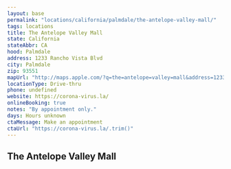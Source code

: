 ```yaml
---
layout: base
permalink: "locations/california/palmdale/the-antelope-valley-mall/"
tags: locations
title: The Antelope Valley Mall
state: California
stateAbbr: CA
hood: Palmdale
address: 1233 Rancho Vista Blvd
city: Palmdale
zip: 93551
mapUrl: "http://maps.apple.com/?q=the=antelope=valley=mall&address=1233+rancho+vista+blvd,palmdale,california,93551"
locationType: Drive-thru
phone: undefined
website: https://corona-virus.la/
onlineBooking: true
notes: "By appointment only."
days: Hours unknown
ctaMessage: Make an appointment
ctaUrl: "https://corona-virus.la/.trim()"
---
```

## The Antelope Valley Mall